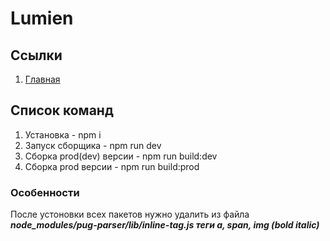 # Lumien

## Ссылки

1. [Главная](https://oaktre.github.io/lumien/build/)



## Список команд

1. Установка - npm i
2. Запуск сборщика - npm run dev
3. Сборка prod(dev) версии - npm run build:dev
4. Сборка prod версии - npm run build:prod

### Особенности

После устоновки всех пакетов нужно удалить из файла ___node_modules/pug-parser/lib/inline-tag.js теги a, span, img (bold italic)___
